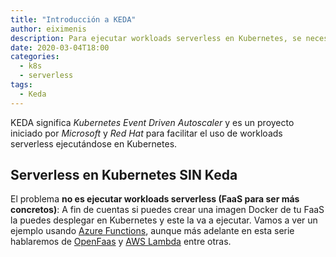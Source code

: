 ```yaml
---
title: "Introducción a KEDA"
author: eiximenis
description: Para ejecutar workloads serverless en Kubernetes, se necesita poder escalarlos adecuadamente. Kubernetes viene con todas las herramientas necesarias para ello, pero deben configurarse y no es nada sencillo. KEDA viene a rellenar ese hueco.
date: 2020-03-04T18:00
categories:
  - k8s
  - serverless
tags:
  - Keda
---
```


KEDA significa _Kubernetes Event Driven Autoscaler_ y es un proyecto iniciado por _Microsoft_ y _Red Hat_ para facilitar el uso de workloads serverless ejecutándose en Kubernetes.

## Serverless en Kubernetes SIN Keda

El problema **no es ejecutar workloads serverless (FaaS para ser más concretos)**: A fin de cuentas si puedes crear una imagen Docker de tu FaaS la puedes desplegar en Kubernetes y este la va a ejecutar. Vamos a ver un ejemplo usando [Azure Functions](https://azure.microsoft.com/es-es/services/functions), aunque más adelante en esta serie hablaremos de [OpenFaas](https://www.openfaas.com/) y [AWS Lambda](https://aws.amazon.com/es/lambda/) entre otras.


